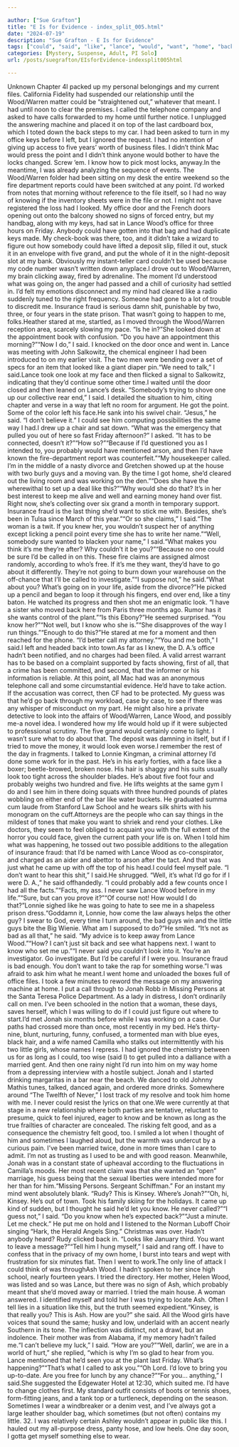```yaml
---

author: ["Sue Grafton"]
title: "E Is for Evidence - index_split_005.html"
date: "2024-07-19"
description: "Sue Grafton - E Is for Evidence"
tags: ["could", "said", "like", "lance", "would", "want", "home", "back", "know", "wood", "look", "called", "two", "file", "call", "office", "five", "point", "way", "going", "one", "see", "well", "never", "jonah"]
categories: [Mystery, Suspense, Adult, PI Solo]
url: /posts/suegrafton/EIsforEvidence-indexsplit005html

---
```



Unknown
Chapter 4I packed up my personal belongings and my current files. California Fidelity had suspended our relationship until the Wood/Warren matter could be “straightened out,” whatever that meant. I had until noon to clear the premises. I called the telephone company and asked to have calls forwarded to my home until further notice. I unplugged the answering machine and placed it on top of the last cardboard box, which I toted down the back steps to my car. I had been asked to turn in my office keys before I left, but I ignored the request. I had no intention of giving up access to five years’ worth of business files. I didn’t think Mac would press the point and I didn’t think anyone would bother to have the locks changed. Screw ’em. I know how to pick most locks, anyway.In the meantime, I was already analyzing the sequence of events. The Wood/Warren folder had been sitting on my desk the entire weekend so the fire department reports could have been switched at any point. I’d worked from notes that morning without reference to the file itself, so I had no way of knowing if the inventory sheets were in the file or not. I might not have registered the loss had I looked. My office door and the French doors opening out onto the balcony showed no signs of forced entry, but my handbag, along with my keys, had sat in Lance Wood’s office for three hours on Friday. Anybody could have gotten into that bag and had duplicate keys made. My check-book was there, too, and it didn’t take a wizard to figure out how somebody could have lifted a deposit slip, filled it out, stuck it in an envelope with five grand, and put the whole of it in the night-deposit slot at my bank. Obviously my instant-teller card couldn’t be used because my code number wasn’t written down anyplace.I drove out to Wood/Warren, my brain clicking away, fired by adrenaline. The moment I’d understood what was going on, the anger had passed and a chill of curiosity had settled in. I’d felt my emotions disconnect and my mind had cleared like a radio suddenly tuned to the right frequency. Someone had gone to a lot of trouble to discredit me. Insurance fraud is serious damn shit, punishable by two, three, or four years in the state prison. That wasn’t going to happen to me, folks.Heather stared at me, startled, as I moved through the Wood/Warren reception area, scarcely slowing my pace. “Is he in?”She looked down at the appointment book with confusion. “Do you have an appointment this morning?”“Now I do,” I said. I knocked on the door once and went in. Lance was meeting with John Salkowitz, the chemical engineer I had been introduced to on my earlier visit. The two men were bending over a set of specs for an item that looked like a giant diaper pin.“We need to talk,” I said.Lance took one look at my face and then flicked a signal to Salkowitz, indicating that they’d continue some other time.I waited until the door closed and then leaned on Lance’s desk. “Somebody’s trying to shove one up our collective rear end,” I said. I detailed the situation to him, citing chapter and verse in a way that left no room for argument. He got the point. Some of the color left his face.He sank into his swivel chair. “Jesus,” he said. “I don’t believe it.” I could see him computing possibilities the same way I had.I drew up a chair and sat down. “What was the emergency that pulled you out of here so fast Friday afternoon?” I asked. “It has to be connected, doesn’t it?”“How so?”“Because if I’d questioned you as I intended to, you probably would have mentioned arson, and then I’d have known the fire-department report was counterfeit.”“My housekeeper called. I’m in the middle of a nasty divorce and Gretchen showed up at the house with two burly guys and a moving van. By the time I got home, she’d cleared out the living room and was working on the den.”“Does she have the wherewithal to set up a deal like this?”“Why would she do that? It’s in her best interest to keep me alive and well and earning money hand over fist. Right now, she’s collecting over six grand a month in temporary support. Insurance fraud is the last thing she’d want to stick me with. Besides, she’s been in Tulsa since March of this year.”“Or so she claims,” I said.“The woman is a twit. If you knew her, you wouldn’t suspect her of anything except licking a pencil point every time she has to write her name.”“Well, somebody sure wanted to blacken your name,” I said.“What makes you think it’s me they’re after? Why couldn’t it be you?”“Because no one could be sure I’d be called in on this. These fire claims are assigned almost randomly, according to who’s free. If it’s me they want, they’d have to go about it differently. They’re not going to burn down your warehouse on the off-chance that I’ll be called to investigate.”“I suppose not,” he said.“What about you? What’s going on in your life, aside from the divorce?”He picked up a pencil and began to loop it through his fingers, end over end, like a tiny baton. He watched its progress and then shot me an enigmatic look. “I have a sister who moved back here from Paris three months ago. Rumor has it she wants control of the plant.”“Is this Ebony?”He seemed surprised. “You know her?”“Not well, but I know who she is.”“She disapproves of the way I run things.”“Enough to do this?”He stared at me for a moment and then reached for the phone. “I’d better call my attorney.”“You and me both,” I said.I left and headed back into town.As far as I knew, the D. A.’s office hadn’t been notified, and no charges had been filed. A valid arrest warrant has to be based on a complaint supported by facts showing, first of all, that a crime has been committed, and second, that the informer or his information is reliable. At this point, all Mac had was an anonymous telephone call and some circumstantial evidence. He’d have to take action. If the accusation was correct, then CF had to be protected. My guess was that he’d go back through my workload, case by case, to see if there was any whisper of misconduct on my part. He might also hire a private detective to look into the affairs of Wood/Warren, Lance Wood, and possibly me-a novel idea. I wondered how my life would hold up if it were subjected to professional scrutiny. The five grand would certainly come to light. I wasn’t sure what to do about that. The deposit was damning in itself, but if I tried to move the money, it would look even worse.I remember the rest of the day in fragments. I talked to Lonnie Kingman, a criminal attorney I’d done some work for in the past. He’s in his early forties, with a face like a boxer; beetle-browed, broken nose. His hair is shaggy and his suits usually look too tight across the shoulder blades. He’s about five foot four and probably weighs two hundred and five. He lifts weights at the same gym I do and I see him in there doing squats with three hundred pounds of plates wobbling on either end of the bar like water buckets. He graduated summa cum laude from Stanford Law School and he wears silk shirts with his monogram on the cuff.Attorneys are the people who can say things in the mildest of tones that make you want to shriek and rend your clothes. Like doctors, they seem to feel obliged to acquaint you with the full extent of the horror you could face, given the current path your life is on. When I told him what was happening, he tossed out two possible additions to the allegation of insurance fraud: that I’d be named with Lance Wood as co-conspirator, and charged as an aider and abettor to arson after the tact. And that was just what he came up with off the top of his head.I could feel myself pale. “I don’t want to hear this shit,” I said.He shrugged. “Well, it’s what I’d go for if I were D. A.,” he said offhandedly. “I could probably add a few counts once I had all the facts.”“Facts, my ass. I never saw Lance Wood before in my life.”“Sure, but can you prove it?”“Of course not! How would I do that?”Lonnie sighed like he was going to hate to see me in a shapeless prison dress.“Goddamn it, Lonnie, how come the law always helps the other guy? I swear to God, every time I turn around, the bad guys win and the little guys bite the Big Wienie. What am I supposed to do?”He smiled. “It’s not as bad as all that,” he said. “My advice is to keep away from Lance Wood.”“How? I can’t just sit back and see what happens next. I want to know who set me up.”“I never said you couldn’t look into it. You’re an investigator. Go investigate. But I’d be careful if I were you. Insurance fraud is bad enough. You don’t want to take the rap for something worse.”I was afraid to ask him what he meant.I went home and unloaded the boxes full of office files. I took a few minutes to reword the message on my answering machine at home. I put a call through to Jonah Robb in Missing Persons at the Santa Teresa Police Department. As a lady in distress, I don’t ordinarily call on men. I’ve been schooled in the notion that a woman, these days, saves herself, which I was willing to do if I could just figure out where to start.I’d met Jonah six months before while I was working on a case. Our paths had crossed more than once, most recently in my bed. He’s thirty-nine, blunt, nurturing, funny, confused, a tormented man with blue eyes, black hair, and a wife named Camilla who stalks out intermittently with his two little girls, whose names I repress. I had ignored the chemistry between us for as long as I could, too wise (said I) to get pulled into a dalliance with a married gent. And then one rainy night I’d run into him on my way home from a depressing interview with a hostile subject. Jonah and I started drinking margaritas in a bar near the beach. We danced to old Johnny Mathis tunes, talked, danced again, and ordered more drinks. Somewhere around “The Twelfth of Never,” I lost track of my resolve and took him home with me. I never could resist the lyrics on that one.We were currently at that stage in a new relationship where both parties are tentative, reluctant to presume, quick to feel injured, eager to know and be known as long as the true frailties of character are concealed. The risking felt good, and as a consequence the chemistry felt good, too. I smiled a lot when I thought of him and sometimes I laughed aloud, but the warmth was undercut by a curious pain. I’ve been married twice, done in more times than I care to admit. I’m not as trusting as I used to be and with good reason. Meanwhile, Jonah was in a constant state of upheaval according to the fluctuations in Camilla’s moods. Her most recent claim was that she wanted an “open” marriage, his guess being that the sexual liberties were intended more for her than for him.“Missing Persons. Sergeant Schiffman.” For an instant my mind went absolutely blank. “Rudy? This is Kinsey. Where’s Jonah?”“Oh, hi, Kinsey. He’s out of town. Took his family skiing for the holidays. It came up kind of sudden, but I thought he said he’d let you know. He never called?”“I guess not,” I said. “Do you know when he’s expected back?”“Just a minute. Let me check.” He put me on hold and I listened to the Norman Luboff Choir singing “Hark, the Herald Angels Sing.” Christmas was over. Hadn’t anybody heard? Rudy clicked back in. “Looks like January third. You want to leave a message?”“Tell him I hung myself,” I said and rang off. I have to confess that in the privacy of my own home, I burst into tears and wept with frustration for six minutes flat. Then I went to work.The only line of attack I could think of was throughAsh Wood. I hadn’t spoken to her since high school, nearly fourteen years. I tried the directory. Her mother, Helen Wood, was listed and so was Lance, but there was no sign of Ash, which probably meant that she’d moved away or married. I tried the main house. A woman answered. I identified myself and told her I was trying to locate Ash. Often I tell lies in a situation like this, but the truth seemed expedient.“Kinsey, is that really you? This is Ash. How are you?” she said. All the Wood girls have voices that sound the same; husky and low, underlaid with an accent nearly Southern in its tone. The inflection was distinct, not a drawl, but an indolence. Their mother was from Alabama, if my memory hadn’t failed me.“I can’t believe my luck,” I said. “How are you?”“Well, darlin’, we are in a world of hurt,” she replied, “which is why I’m so glad to hear from you. Lance mentioned that he’d seen you at the plant last Friday. What’s happening?”“That’s what I called to ask you.”“Oh Lord. I’d love to bring you up-to-date. Are you free for lunch by any chance?”“For you... anything,” I said.She suggested the Edgewater Hotel at 12:30, which suited me. I’d have to change clothes first. My standard outfit consists of boots or tennis shoes, form-fitting jeans, and a tank top or a turtleneck, depending on the season. Sometimes I wear a windbreaker or a denim vest, and I’ve always got a large leather shoulder bag, which sometimes (but not often) contains my little. 32. I was relatively certain Ashley wouldn’t appear in public like this. I hauled out my all-purpose dress, panty hose, and low heels. One day soon, I gotta get myself something else to wear.
